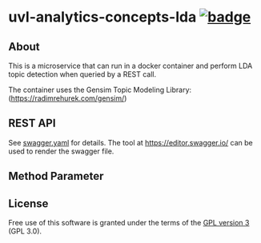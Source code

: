 # uvl-analytics-concepts-lda [![badge](https://img.shields.io/badge/License-GPL%203.0-blue.svg)](https://www.gnu.org/licenses/gpl-3.0.de.html)

## About

This is a microservice that can run in a docker container and perform LDA topic detection when queried by a REST call.

The container uses the Gensim Topic Modeling Library: (https://radimrehurek.com/gensim/)


## REST API

See [swagger.yaml](../blob/master/swagger.yaml) for details. The tool at https://editor.swagger.io/ can be used to render the swagger file.

## Method Parameter



## License
Free use of this software is granted under the terms of the [GPL version 3](https://www.gnu.org/licenses/gpl-3.0.de.html) (GPL 3.0).
